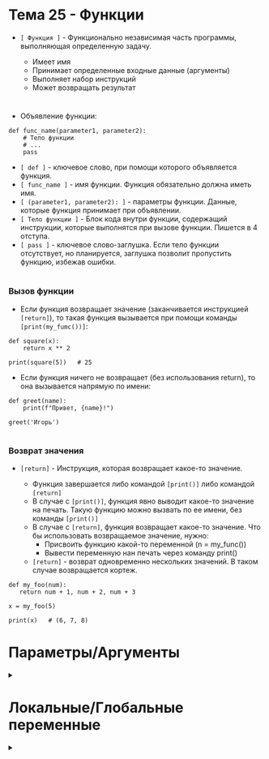# Тема 25 - Функции

- `[ Функция ]` - Функционально независимая часть программы, выполняющая определенную задачу.

     - Имеет имя
     - Принимает определенные входные данные (аргументы)
     - Выполняет набор инструкций
     - Может возвращать результат
#
- Объявление функции:
```
def func_name(parameter1, parameter2):
    # Тело функции
    # ...
    pass
```
- `[ def ]` - ключевое слово, при помощи которого объявляется функция.
- `[ func_name ]` - имя функции. Функция обязательно должна иметь имя.
- `[ (parameter1, parameter2): ]` - параметры функции. Данные, которые функция принимает при объявлении.
- `[ Тело функции ]` - Блок кода внутри функции, содержащий инструкции, которые выполнятся при вызове функции. Пишется в 4 отступа.
- `[ pass ]` - ключевое слово-заглушка. Если тело функции отсутствует, но планируется, заглушка позволит пропустить функцию, избежав ошибки.
#
### Вызов функции
- Если функция возвращает значение (заканчивается инструкцией `[return]`), то такая функция вызывается при помощи команды `[print(my_fumc())]`:
```
def square(x):
    return x ** 2

print(square(5))   # 25

```
- Если функция ничего не возвращает (без использования return), то она вызывается напрямую по имени:
```
def greet(name):
    print(f"Привет, {name}!")

greet('Игорь')
```
#
### Возврат значения
- `[return]` - Инструкция, которая возвращает какое-то значение.

     - Функция завершается либо командой `[print()]` либо командой `[return]`
     - В случае с `[print()]`, функция явно выводит какое-то значение на печать. Такую функцию можно вызвать по ее имени, без команды `[print()]`
     - В случае с `[return]`, функция возвращает какое-то значение.
       Что бы использовать возвращаемое значение, нужно:
          - Присвоить функцию какой-то переменной (n = my_func())
          - Вывести переменную нан печать через команду print()
     - `[return]` - возврат одновременно нескольких значений. В таком случае возвращается кортеж.
 ```
def my_foo(num):
    return num + 1, num + 2, num + 3

x = my_foo(5)

print(x)   # (6, 7, 8)

 ```
#
# Параметры/Аргументы
<details>
  <summary></summary> 


- `[Параметры функции]` - входные данные, с которыми функция будет работать. Параметры функции действуют как контейнеры или ярлыки, которые принимают значения при вызове функции. Затем эти значения могут быть использованы внутри функции в её теле для выполнения операций.
- `[Аргументы функции]` - это конкретные значения, переданные при вызове функции для конкретных параметров.
```
def double_num(num):
    return num * 2

print(double_num(25))
```
   - `[num]` - параметр функции `[double_num]`
   - `[25]` - аргумент, переданный в функцию `[double_num]` при ее вызове.

- Если задать значение параметра в теле функции, то функция будет использовать это значение, игнорируя аргументы при вызове функции:
```
def douuble_num(num):
    num = 5
    return num * 2


print(douuble_num(25))   # 10
```
</details>

#
#  Локальные/Глобальные переменные

<details>
  <summary></summary> 

- `[Локальная переменная]` - Переменная объявленная внутри функции.

     - Локальная переменная объявляется внутри тела функции и доступна только в пределах этой функции.
     - Из вне функции к локальной переменной не обратиться.
     - Разные функции могут иметь локальные переменные с одинаковым именем и значением, но они не пересекаются и не влияют друг на друга.
     - Локальные переменные следует объявлять внутри функции перед тем, как использовать их в блоке кода.
```
def douuble_num(num):
    num = 5   # Локальная переменная
    return num * 2
```
#
- `[Глобальная переменная]` - Переменная объявленная вне функции

     - Функция может обращаться к глобальной переменной из любой части кода (до и после функции)
     - `[global]` - ключевое слово. Используется внутри функции для явного указания, что переменная, с которой работает функция, является глобальной. К такой переменной можно будет обращаться вне функции.
     - Для того, что бы использовать глобальную переменную, объявленную в теле функции, функцию нужно вызвать!
```
def my_foo():
    global x   # объявляем глобальную переменную внутри функции
    x = 15

my_foo()       # Вызываем функцию, внутри которой объявлена глобальная переменная
print(5 + x)   # Используем глобальную переменную  вне функции, в которой она объявлена
```
   - При помощи ключевого слова `[global]`, функция может изменить глобальную переменную, объявленную вне тела функции. В таком случае, после выхова функции, весь последующий код будет использовать изменённую глобальную переменную.
```
x = 10   # Глобальная переменная

def my_foo():
    global x
    x = 15   # Изменяем глобальную переменную в теле функции

my_foo()    # Вызываем функцию, внутри которой изменена глобальная переменная
print(x)    # Испольуем обновлённую глобальную переменную: 15

```

</details>

#

















